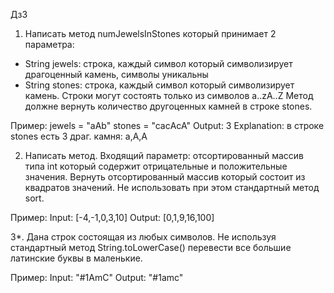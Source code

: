 Дз3
1. Написать метод numJewelsInStones который принимает 2 параметра:
- String jewels: строка, каждый символ который символизирует драгоценный камень, символы уникальны
- String stones: строка, каждый символ который символизирует камень.
Строки могут состоять только из символов a..zA..Z
Метод должне вернуть количество другоценных камней в строке stones.

Пример:
jewels = "aAb"
stones = "caсAcA"
Output: 3
Explanation: в строке stones есть 3 драг. камня: a,A,A

2. Написать метод.
Входящий параметр: отсортированный массив типа int который содержит отрицательные и положительные значения.
Вернуть отсортированный массив который состоит из квадратов значений.
Не использовать при этом стандартный метод sort.

Пример:
Input: [-4,-1,0,3,10]
Output: [0,1,9,16,100]

3*. Дана строк состоящая из любых символов. Не используя стандартный метод String.toLowerCase() перевести все большие латинские буквы в маленькие.

Пример:
Input: "#1AmC"
Output: "#1amc"
